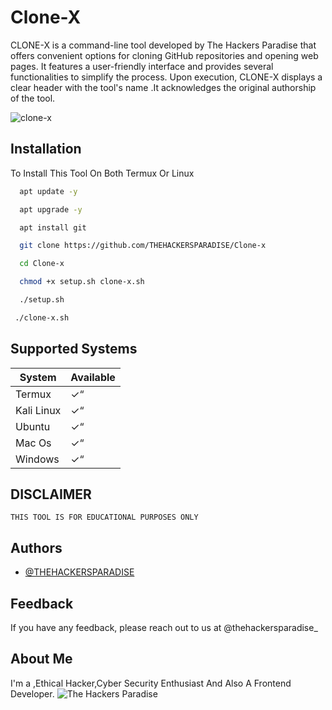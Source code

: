 
# Clone-X

CLONE-X is a command-line tool developed by The Hackers Paradise that offers convenient options for cloning GitHub repositories and opening web pages. It features a user-friendly interface and provides several functionalities to simplify the process. Upon execution, CLONE-X displays a clear header with the tool's name .It acknowledges the original authorship of the tool.

![clone-x](https://github.com/thehackersparadise/Clone-x/assets/154888406/30c83aaa-48ca-4daf-a1f1-e4a478de4240)

## Installation 

To Install This Tool On Both Termux Or Linux

```bash
  apt update -y
```
```bash
  apt upgrade -y
```
```bash
  apt install git
```
```bash
  git clone https://github.com/THEHACKERSPARADISE/Clone-x
```
```bash
  cd Clone-x
```
```bash
  chmod +x setup.sh clone-x.sh
```
```bash
  ./setup.sh
```
```bash
 ./clone-x.sh
```



## Supported Systems

| System         | Available                                                                |
| ----------------- | ------------------------------------------------------------------ |
| Termux |✓“
| Kali Linux | ✓“
| Ubuntu | ✓“
|  Mac Os | ✓“
| Windows |  ✓“


## DISCLAIMER



`THIS TOOL IS FOR EDUCATIONAL PURPOSES ONLY`



## Authors

- [@THEHACKERSPARADISE](https://www.github.com/THEHACKERSPARADISE)


## Feedback

If you have any feedback, please reach out to us at @thehackersparadise_ 


## About Me
I'm a ,Ethical Hacker,Cyber Security Enthusiast And Also A Frontend Developer. 
![The Hackers Paradise ](https://github.com/thehackersparadise/Clone-x/assets/154888406/c1b30bad-1e87-49bf-a49b-33e9cca07824)
